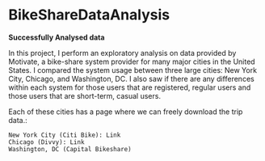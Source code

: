 # BikeShareDataAnalysis

**Successfully Analysed data**

In this project, I perform an exploratory analysis on data provided by Motivate, a bike-share
system provider for many major cities in the United States. 
I compared the system usage between three large cities: New York City, Chicago, and Washington, DC. 
I also saw if there are any differences within each system for those users that are registered,
regular users and those users that are short-term, casual users.

Each of these cities has a page where we can freely download the trip data.:

    New York City (Citi Bike): Link
    Chicago (Divvy): Link
    Washington, DC (Capital Bikeshare)
